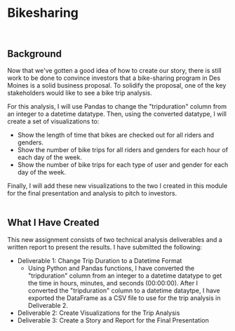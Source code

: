 # Bikesharing<br><br>

## Background<br>
Now that we've gotten a good idea of how to create our story, there is still work to be done to convince investors that a bike-sharing program in Des Moines is a solid business proposal. To solidify the proposal, one of the key stakeholders would like to see a bike trip analysis.

For this analysis, I will use Pandas to change the "tripduration" column from an integer to a datetime datatype. Then, using the converted datatype, I will create a set of visualizations to:

   * Show the length of time that bikes are checked out for all riders and genders.<br>
   * Show the number of bike trips for all riders and genders for each hour of each day of the week.<br>
   * Show the number of bike trips for each type of user and gender for each day of the week.<br>
 
 Finally, I will add these new visualizations to the two I created in this module for the final presentation and analysis to pitch to investors.<br><br>
 
## What I Have Created<br>
This new assignment consists of two technical analysis deliverables and a written report to present the results. I have submitted the following:

  * Deliverable 1: Change Trip Duration to a Datetime Format<br>
      *  Using Python and Pandas functions, I have converted the "tripduration" column from an integer to a datetime datatype to get the time in hours, minutes, and seconds (00:00:00). After I converted the "tripduration" column to a datetime dataytpe, I have exported the DataFrame as a CSV file to use for the trip analysis in Deliverable 2.<br>
  * Deliverable 2: Create Visualizations for the Trip Analysis<br>
  * Deliverable 3: Create a Story and Report for the Final Presentation<br><br>
